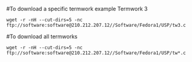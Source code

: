 #To download a specific termwork example Termwork 3

`wget -r -nH --cut-dirs=5 -nc ftp://software:software@210.212.207.12//Software/Fedora1/USP/tw3.c`

#To download all termworks

`wget -r -nH --cut-dirs=5 -nc ftp://software:software@210.212.207.12//Software/Fedora1/USP/tw*.c`
